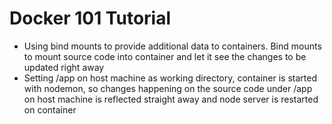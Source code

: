# Docker 101 Tutorial

- Using bind mounts to provide additional data to containers. Bind mounts to mount source code into container and let it see the changes to be updated right away
- Setting /app on host machine as working directory, container is started with nodemon, so changes happening on the source code under /app on host machine is reflected straight away and node server is restarted on container
